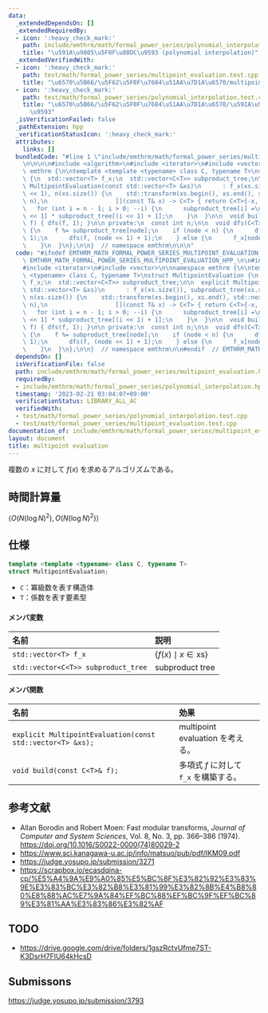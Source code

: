 ```yaml
---
data:
  _extendedDependsOn: []
  _extendedRequiredBy:
  - icon: ':heavy_check_mark:'
    path: include/emthrm/math/formal_power_series/polynomial_interpolation.hpp
    title: "\u591A\u9805\u5F0F\u88DC\u9593 (polynomial interpolation)"
  _extendedVerifiedWith:
  - icon: ':heavy_check_mark:'
    path: test/math/formal_power_series/multipoint_evaluation.test.cpp
    title: "\u6570\u5B66/\u5F62\u5F0F\u7684\u51AA\u7D1A\u6570/multipoint evaluation"
  - icon: ':heavy_check_mark:'
    path: test/math/formal_power_series/polynomial_interpolation.test.cpp
    title: "\u6570\u5B66/\u5F62\u5F0F\u7684\u51AA\u7D1A\u6570/\u591A\u9805\u5F0F\u88DC\
      \u9593"
  _isVerificationFailed: false
  _pathExtension: hpp
  _verificationStatusIcon: ':heavy_check_mark:'
  attributes:
    links: []
  bundledCode: "#line 1 \"include/emthrm/math/formal_power_series/multipoint_evaluation.hpp\"\
    \n\n\n\n#include <algorithm>\n#include <iterator>\n#include <vector>\n\nnamespace\
    \ emthrm {\n\ntemplate <template <typename> class C, typename T>\nstruct MultipointEvaluation\
    \ {\n  std::vector<T> f_x;\n  std::vector<C<T>> subproduct_tree;\n\n  explicit\
    \ MultipointEvaluation(const std::vector<T> &xs)\n      : f_x(xs.size()), subproduct_tree(xs.size()\
    \ << 1), n(xs.size()) {\n    std::transform(xs.begin(), xs.end(), std::next(subproduct_tree.begin(),\
    \ n),\n                   [](const T& x) -> C<T> { return C<T>{-x, 1}; });\n \
    \   for (int i = n - 1; i > 0; --i) {\n      subproduct_tree[i] =\n          subproduct_tree[i\
    \ << 1] * subproduct_tree[(i << 1) + 1];\n    }\n  }\n\n  void build(const C<T>&\
    \ f) { dfs(f, 1); }\n\n private:\n  const int n;\n\n  void dfs(C<T> f, int node)\
    \ {\n    f %= subproduct_tree[node];\n    if (node < n) {\n      dfs(f, node <<\
    \ 1);\n      dfs(f, (node << 1) + 1);\n    } else {\n      f_x[node - n] = f[0];\n\
    \    }\n  }\n};\n\n}  // namespace emthrm\n\n\n"
  code: "#ifndef EMTHRM_MATH_FORMAL_POWER_SERIES_MULTIPOINT_EVALUATION_HPP_\n#define\
    \ EMTHRM_MATH_FORMAL_POWER_SERIES_MULTIPOINT_EVALUATION_HPP_\n\n#include <algorithm>\n\
    #include <iterator>\n#include <vector>\n\nnamespace emthrm {\n\ntemplate <template\
    \ <typename> class C, typename T>\nstruct MultipointEvaluation {\n  std::vector<T>\
    \ f_x;\n  std::vector<C<T>> subproduct_tree;\n\n  explicit MultipointEvaluation(const\
    \ std::vector<T> &xs)\n      : f_x(xs.size()), subproduct_tree(xs.size() << 1),\
    \ n(xs.size()) {\n    std::transform(xs.begin(), xs.end(), std::next(subproduct_tree.begin(),\
    \ n),\n                   [](const T& x) -> C<T> { return C<T>{-x, 1}; });\n \
    \   for (int i = n - 1; i > 0; --i) {\n      subproduct_tree[i] =\n          subproduct_tree[i\
    \ << 1] * subproduct_tree[(i << 1) + 1];\n    }\n  }\n\n  void build(const C<T>&\
    \ f) { dfs(f, 1); }\n\n private:\n  const int n;\n\n  void dfs(C<T> f, int node)\
    \ {\n    f %= subproduct_tree[node];\n    if (node < n) {\n      dfs(f, node <<\
    \ 1);\n      dfs(f, (node << 1) + 1);\n    } else {\n      f_x[node - n] = f[0];\n\
    \    }\n  }\n};\n\n}  // namespace emthrm\n\n#endif  // EMTHRM_MATH_FORMAL_POWER_SERIES_MULTIPOINT_EVALUATION_HPP_\n"
  dependsOn: []
  isVerificationFile: false
  path: include/emthrm/math/formal_power_series/multipoint_evaluation.hpp
  requiredBy:
  - include/emthrm/math/formal_power_series/polynomial_interpolation.hpp
  timestamp: '2023-02-21 03:04:07+09:00'
  verificationStatus: LIBRARY_ALL_AC
  verifiedWith:
  - test/math/formal_power_series/polynomial_interpolation.test.cpp
  - test/math/formal_power_series/multipoint_evaluation.test.cpp
documentation_of: include/emthrm/math/formal_power_series/multipoint_evaluation.hpp
layout: document
title: multipoint evaluation
---
```


複数の $x$ に対して $f(x)$ を求めるアルゴリズムである。


## 時間計算量

$\langle O(N(\log{N})^2), O(N(\log{N})^2) \rangle$


## 仕様

```cpp
template <template <typename> class C, typename T>
struct MultipointEvaluation;
```

- `C`：冪級数を表す構造体
- `T`：係数を表す要素型

#### メンバ変数

|名前|説明|
|:--|:--|
|`std::vector<T> f_x`|$\lbrace f(x) \mid x \in \mathrm{xs} \rbrace$|
|`std::vector<C<T>> subproduct_tree`|subproduct tree|

#### メンバ関数

|名前|効果|
|:--|:--|
|`explicit MultipointEvaluation(const std::vector<T> &xs);`|multipoint evaluation を考える。|
|`void build(const C<T>& f);`|多項式 $f$ に対して `f_x` を構築する。|


## 参考文献

- Allan Borodin and Robert Moen: Fast modular transforms, *Journal of Computer and System Sciences*, Vol. 8, No. 3, pp. 366–386 (1974). https://doi.org/10.1016/S0022-0000(74)80029-2
- https://www.sci.kanagawa-u.ac.jp/info/matsuo/pub/pdf/IKM09.pdf
- https://judge.yosupo.jp/submission/3271
- https://scrapbox.io/ecasdqina-cp/%E5%A4%9A%E9%A0%85%E5%BC%8F%E3%82%92%E3%83%9E%E3%83%BC%E3%82%B8%E3%81%99%E3%82%8B%E4%B8%80%E8%88%AC%E7%9A%84%EF%BC%88%EF%BC%9F%EF%BC%89%E3%81%AA%E3%83%86%E3%82%AF


## TODO

- https://drive.google.com/drive/folders/1gszRctvUfme7ST-K3DsrH7FIU64kHcsD


## Submissons

https://judge.yosupo.jp/submission/3793
